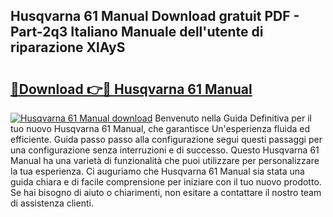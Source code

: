 ## Husqvarna 61 Manual Download gratuit PDF - Part-2q3 Italiano Manuale dell'utente di riparazione XlAyS

# <h2><a href="http://dfc7pg.blite.top/?on=Husqvarna+61+Manual">🔗Download 👉🔴 Husqvarna 61 Manual</a></h2>

[![Husqvarna 61 Manual download](https://i.imgur.com/lujVjoI.png)](http://dfc7pg.blite.top/?on=Husqvarna+61+Manual)
Benvenuto nella Guida Definitiva per il tuo nuovo Husqvarna 61 Manual, che garantisce Un'esperienza fluida ed efficiente. Guida passo passo alla configurazione segui questi passaggi per una configurazione senza interruzioni e di successo. Questo Husqvarna 61 Manual ha una varietà di funzionalità che puoi utilizzare per personalizzare la tua esperienza. Ci auguriamo che Husqvarna 61 Manual sia stata una guida chiara e di facile comprensione per iniziare con il tuo nuovo prodotto. Se hai bisogno di aiuto o chiarimenti, non esitare a contattare il nostro team di assistenza clienti.
